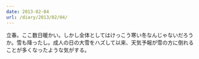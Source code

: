 ```yaml
---
date: 2013-02-04
url: /diary/2013/02/04/
---
```


立春。ここ数日暖かい。しかし全体としてはけっこう寒い冬なんじゃないだろうか。雪も降ったし。成人の日の大雪をハズして以来、天気予報が雪の方に倒れることが多くなったような気がする。